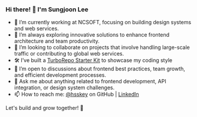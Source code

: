 ### Hi there! 👋 I'm Sungjoon Lee

- 🔭 I’m currently working at NCSOFT, focusing on building design systems and web services.
- 🌱 I’m always exploring innovative solutions to enhance frontend architecture and team productivity.
- 👯 I’m looking to collaborate on projects that involve handling large-scale traffic or contributing to global web services.
- 🛠️ I’ve built a [TurboRepo Starter Kit](https://github.com/hsskey/turbo-start-kit) to showcase my coding style
- 🤔 I’m open to discussions about frontend best practices, team growth, and efficient development processes.
- 💬 Ask me about anything related to frontend development, API integration, or design system challenges.
- 📫 How to reach me: [@hsskey](https://github.com/hsskey) on GitHub | [LinkedIn](https://www.linkedin.com/in/joon90/)

Let's build and grow together! 🚀




<!--
**hsskey/hsskey** is a ✨ _special_ ✨ repository because its `README.md` (this file) appears on your GitHub profile.

Here are some ideas to get you started:

- 🔭 I’m currently working on ...
- 🌱 I’m currently learning ...
- 👯 I’m looking to collaborate on ...
- 🤔 I’m looking for help with ...
- 💬 Ask me about ...
- 📫 How to reach me: ...
- 😄 Pronouns: ...
- ⚡ Fun fact: ...
-->
